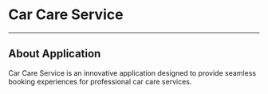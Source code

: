 <h1>Car Care Service</h1>
<hr>
<h2>
About Application
</h2>
Car Care Service is an innovative application designed to provide seamless booking experiences for professional car care services. 
